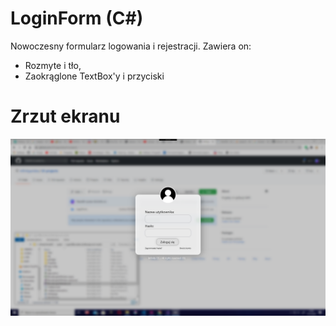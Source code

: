 # LoginForm (C#)
Nowoczesny formularz logowania i rejestracji. Zawiera on:
- Rozmyte i tło,
- Zaokrąglone TextBox'y i przyciski

# Zrzut ekranu
![Screenshot](screenshot.png)
